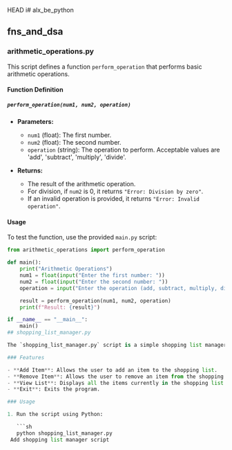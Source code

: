  HEAD
i# alx_be_python

## fns_and_dsa

### arithmetic_operations.py

This script defines a function `perform_operation` that performs basic arithmetic operations.

#### Function Definition

##### `perform_operation(num1, num2, operation)`

- **Parameters:**
  - `num1` (float): The first number.
  - `num2` (float): The second number.
  - `operation` (string): The operation to perform. Acceptable values are 'add', 'subtract', 'multiply', 'divide'.

- **Returns:**
  - The result of the arithmetic operation.
  - For division, if `num2` is 0, it returns `"Error: Division by zero"`.
  - If an invalid operation is provided, it returns `"Error: Invalid operation"`.

#### Usage

To test the function, use the provided `main.py` script:

```python
from arithmetic_operations import perform_operation

def main():
    print("Arithmetic Operations")
    num1 = float(input("Enter the first number: "))
    num2 = float(input("Enter the second number: "))
    operation = input("Enter the operation (add, subtract, multiply, divide): ").strip().lower()

    result = perform_operation(num1, num2, operation)
    print(f"Result: {result}")

if __name__ == "__main__":
    main()
## shopping_list_manager.py

The `shopping_list_manager.py` script is a simple shopping list manager that allows users to add items, view the current list, and remove items using a command-line interface. This script demonstrates the use of Python lists to store and manipulate data dynamically.

### Features

- **Add Item**: Allows the user to add an item to the shopping list.
- **Remove Item**: Allows the user to remove an item from the shopping list. If the item is not found, a message is displayed indicating so.
- **View List**: Displays all the items currently in the shopping list.
- **Exit**: Exits the program.

### Usage

1. Run the script using Python:

   ```sh
   python shopping_list_manager.py
 Add shopping list manager script

